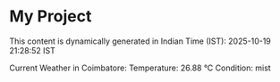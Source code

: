 # My Project

This content is dynamically generated in Indian Time (IST): 2025-10-19 21:28:52 IST


Current Weather in Coimbatore:
Temperature: 26.88 °C
Condition: mist
